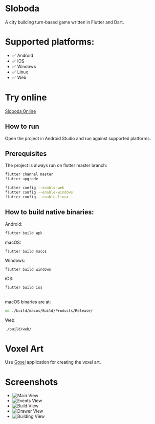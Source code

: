 # Sloboda

A city building turn-based game written in Flutter and Dart.

# Supported platforms:

- ✅ Android
- ✅ iOS
- ✅ Windows
- ✅ Linux
- ✅ Web

# Try online
[Sloboda Online](https://locadeserta.com/sloboda)

## How to run
Open the project in Android Studio and run against supported platforms.

## Prerequisites
The project is always run on flutter master branch:

```sh
flutter channel master
flutter upgrade

flutter config --enable-web
flutter config --enable-windows
flutter config --enable-linux
```

## How to build native binaries:

Android:
```sh
flutter build apk
```

macOS:
```sh
flutter build macos 
```

Windows:
```
flutter build windows
```

iOS:
```sh
flutter build ios
```

##
macOS binaries are at:

 ```sh
 cd ./build/macos/Build/Products/Release/
```

Web:

```sh
./build/web/
```

# Voxel Art
Use [Goxel](https://goxel.xyz/) application for creating the voxel art.

# Screenshots

- ![Main View](/screeenshots/screenshot0.png)
- ![Events View](/screeenshots/screenshot1.png)
- ![Build View](/screeenshots/screenshot2.png)
- ![Drawer View](/screeenshots/screenshot3.png)
- ![Building View](/screeenshots/screenshot4.png)

